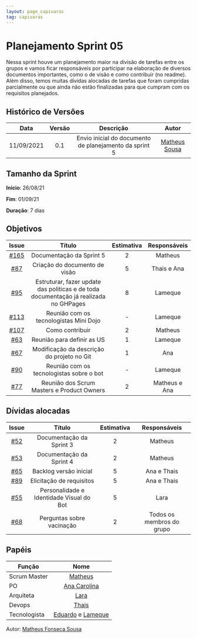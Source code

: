 ```yaml
---
layout: page_capivaras
tag: capivaras
---
```

# Planejamento Sprint 05

Nessa sprint houve um planejamento maior na divisão de tarefas entre os grupos e vamos ficar responsáveis por participar na elaboração de diversos documentos importantes,
como o de visão e como contribuir (no readme). Além disso, temos muitas dívidas alocadas de tarefas que foram cumpridas parcialmente ou que ainda não estão finalizadas para que cumpram com os requisitos planejados.

## Histórico de Versões


| Data       | Versão | Descrição                      | Autor             |
| :--------: | :----: | :----------:                   | :---------------: |
| 11/09/2021 |    0.1   | Envio inicial do documento de planejamento da sprint 5 | [Matheus Sousa](https://github.com/https://github.com/gatotabaco)|

## Tamanho da Sprint

**Início**: 26/08/21

**Fim**: 01/09/21

**Duração**: 7 dias

## Objetivos

| Issue |            Título            | Estimativa|        Responsáveis         | 
|:-----:|:----------------------------:|:---------:|:---------------------------:|
| [#165](https://github.com/fga-eps-mds/2021-1-Bot/issues/165) | Documentação da Sprint 5 | 2 | Matheus |
| [#87](https://github.com/fga-eps-mds/2021-1-Bot/issues/87) | Criação do documento de visão | 5 | Thais e Ana |
| [#95](https://github.com/fga-eps-mds/2021-1-Bot/issues/95) | Estruturar, fazer update das politicas e de toda documentação já realizada no GHPages | 8 | Lameque |
| [#113](https://github.com/fga-eps-mds/2021-1-Bot/issues/113) | Reunião com os tecnologistas Mini Dojo | - | Lameque |
| [#107](https://github.com/fga-eps-mds/2021-1-Bot/issues/107) | Como contribuir | 2 | Matheus |
| [#63](https://github.com/fga-eps-mds/2021-1-Bot/issues/63) | Reunião para definir as US | 1 | Lameque |
| [#67](https://github.com/fga-eps-mds/2021-1-Bot/issues/67) | Modificação da descrição do projeto no Git | 1 | Ana |
| [#90](https://github.com/fga-eps-mds/2021-1-Bot/issues/90) | Reunião com os tecnologistas sobre o bot | - | Lameque |
| [#77](https://github.com/fga-eps-mds/2021-1-Bot/issues/77) | Reunião dos Scrum Masters e Product Owners | 2 | Matheus e Ana |

## Dívidas alocadas
| Issue |            Título            |      Estimativa     |        Responsáveis         | 
|:-----:|:----------------------------:|:-------------------:|:---------------------------:|
| [#52](https://github.com/fga-eps-mds/2021-1-Bot/issues/52) | Documentação da Sprint 3 | 2 | Matheus |
| [#53](https://github.com/fga-eps-mds/2021-1-Bot/issues/53) | Documentação da Sprint 4 | 2 | Matheus |
| [#65](https://github.com/fga-eps-mds/2021-1-Bot/issues/65) | Backlog versão inicial | 5 | Ana e Thais |
| [#89](https://github.com/fga-eps-mds/2021-1-Bot/issues/89) | Elicitação de requisitos | 5 | Ana e Thais |
| [#55](https://github.com/fga-eps-mds/2021-1-Bot/issues/55) | Personalidade e Identidade Visual do Bot | 5 | Lara |
| [#68](https://github.com/fga-eps-mds/2021-1-Bot/issues/68) | Perguntas sobre vacinação | 2 | Todos os membros do grupo | 

## Papéis

|      Função      |            Nome            |
|------------------|:--------------------------:|
| Scrum Master | [Matheus](https://github.com/gatotabaco) |
| PO | [Ana Carolina](https://github.com/AnaCarolinaRodriguesLeite) |
| Arquiteta | [Lara](https://github.com/gatotabaco) |
| Devops | [Thais](https://github.com/thais-ra) |
| Tecnologista | [Eduardo]() e [Lameque](https://github.com/LamequeFernandes) |

Autor: [Matheus Fonseca Sousa](https://github.com/gatotabaco)


